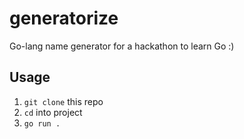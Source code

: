 # generatorize
Go-lang name generator for a hackathon to learn Go :)

## Usage
1. `git clone` this repo
2. `cd` into project
3. `go run .`
